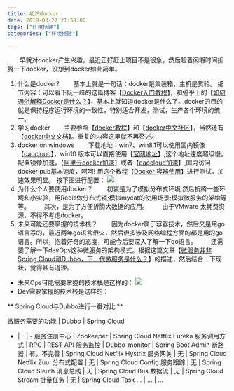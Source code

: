 ```yaml
---
title: 初识docker
date: 2018-03-27 21:58:00
tags: ["环境搭建"]
categories: ["环境搭建"]

---
```

&emsp;&emsp;早就对docker产生兴趣，最近正好赶上项目不是很急，然后趁着闲暇时间折腾一下docker，没想到docker如此简单。
<!--more-->
1. 什么是docker?
&emsp;&emsp;基本上就是一句话：docker是集装箱，主机是货轮。
细节内容：可以看下阮一峰的这篇博客【[Docker入门教程](http://www.ruanyifeng.com/blog/2018/02/docker-tutorial.html)】，和逼乎上的【[如何通俗解释Docker是什么？](https://www.zhihu.com/question/28300645)】，基本上就知道docker是什么了。docker的目的就是保持程序运行环境的一致性，特别适合开发，测试，生产各个环境的统一。
2. 学习docker
&emsp;&emsp;主要参照【[docker教程](http://www.runoob.com/docker/docker-tutorial.html)】和【[docker中文社区](http://www.docker.org.cn/)】，当然还有【[docker中文文档](https://docs.docker-cn.com/)】。重复的内容这里就不再赘述。
3. docker on windows
&emsp;&emsp;下载地址：win7、win8.1可以使用国内镜像【[daocloud](https://get.daocloud.io/)】，win10 版本可以直接使用【[官网地址](https://www.docker.com/products/docker#/windows)】,这个地址速度超级慢。配置镜像加速，【[阿里云docker加速](https://cr.console.aliyun.com/)】或者【[daocloud加速](https://www.daocloud.io/mirror)】,国内访问docker pub基本速度，呵呵!
用这个教程【[Docker 容器使用](http://www.runoob.com/docker/docker-container-usage.html)】进行测试，加速效果明显。
按下图进行配置：
![](配置加速.jpg)
4. 为什么个人要使用docker？
&emsp;&emsp;初衷是为了模拟分布式环境,然后折腾一些环境和小实验，用Redis做分布式锁;模拟mycat的使用场景;模拟微服务的架构等等。
&emsp;&emsp;其次，是为了方便折腾大数据的应用。
&emsp;&emsp;由于VMware 太耗费资源，不得不考虑docker。
5. 未来可能还要掌握的技术栈？
&emsp;&emsp;因为docker属于容器技术，然后又是用go语言写的，最近两年go语言很火，然后很多涉及网络编程方面的都是用的go语言。所以，抱着好奇的态度，可能今后要深入了解一下go语言。
&emsp;&emsp;还需要了解一下devOps这种微服务的架构模式。根据这篇文章【[微服务并非Spring Cloud和Dubbo，下一代微服务是什么？](http://developer.51cto.com/art/201803/568218.htm)】的描述，然后结合一下现状，觉得甚有道理。
  * 未来Ops可能需要掌握的技术栈是这样的：
![](下一代微服务.jpg)
  * Dev需要掌握的技术栈是这样的：

** Spring Cloud与Dubbo进行一番对比 **

微服务需要的功能	| Dubbo	| Spring Cloud
  - | - | -
服务注册中心	| Zookeeper	| Spring Cloud Netflix Eureka
服务调用方式	| RPC	| REST API
服务监控	| Dubbo-monitor	| Spring Boot Admin
断路器	| 有，不完善	| Spring Cloud Netflix Hystrix
服务网关	| 无	| Spring Cloud Netflix Zuul
分布式配置	| 无	| Spring Cloud Config
服务跟踪	| 无	| Spring Cloud Sleuth
消息总线	| 无	| Spring Cloud Bus
数据流	| 无	| Spring Cloud Stream
批量任务	| 无	| Spring Cloud Task
... | ... | ...
